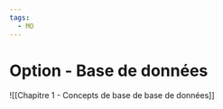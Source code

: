 ```yaml
---
tags:
  - MO
---
```

# Option - Base de données
![[Chapitre 1 - Concepts de base de base de données]]
